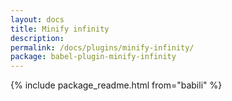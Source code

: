 ```yaml
---
layout: docs
title: Minify infinity
description:
permalink: /docs/plugins/minify-infinity/
package: babel-plugin-minify-infinity
---
```


{% include package_readme.html from="babili" %}